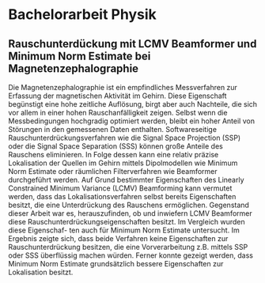 # Bachelorarbeit Physik
## Rauschunterdückung mit LCMV Beamformer und Minimum Norm Estimate bei Magnetenzephalographie

Die Magnetenzephalographie ist ein empfindliches Messverfahren zur Erfassung der magnetischen Aktivität im Gehirn. Diese Eigenschaft begünstigt eine hohe zeitliche Auflösung, birgt aber auch Nachteile, die sich vor allem in einer hohen Rauschanfälligkeit zeigen. Selbst wenn die Messbedingungen hochgradig optimiert werden, bleibt ein hoher Anteil von Störungen in den gemessenen Daten enthalten. Softwareseitige Rauschunterdrückungsverfahren wie die Signal Space Projection (SSP) oder die Signal Space Separation (SSS) können große Anteile des Rauschens eliminieren. In Folge dessen kann eine relativ präzise Lokalisation der Quellen im Gehirn mittels Dipolmodellen wie Minimum Norm Estimate oder räumlichen Filterverfahren wie Beamformer durchgeführt werden. Auf Grund bestimmter Eigenschaften des Linearly Constrained Minimum Variance (LCMV) Beamforming kann vermutet werden, dass das Lokalisationsverfahren selbst bereits Eigenschaften besitzt, die eine Unterdrückung des Rauschens ermöglichen. Gegenstand dieser Arbeit war es, herauszufinden, ob und inwiefern LCMV Beamformer diese Rauschunterdrückungseigenschaften besitzt. Im Vergleich wurden diese Eigenschaf-
ten auch für Minimum Norm Estimate untersucht. Im Ergebnis zeigte sich, dass beide Verfahren keine Eigenschaften zur Rauschunterdrückung besitzen, die eine Vorverarbeitung z.B. mittels SSP oder SSS überflüssig machen würden. Ferner konnte gezeigt werden, dass Minimum Norm Estimate grundsätzlich bessere Eigenschaften zur Lokalisation besitzt.
